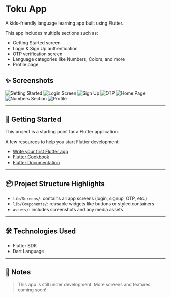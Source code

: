 # Toku App

A kids-friendly language learning app built using Flutter.

This app includes multiple sections such as:
- Getting Started screen
- Login & Sign Up authentication
- OTP verification screen
- Language categories like Numbers, Colors, and more
- Profile page

## ✨ Screenshots

![Getting Started](assets/Tuku_app_sceenshot/GettingStarted_screen.png)
![Login Screen](assets/Tuku_app_sceenshot/loginScreen.png)
![Sign Up](assets/Tuku_app_sceenshot/SinUpScreen.png)
![OTP](assets/Tuku_app_sceenshot/OTPScreen.png)
![Home Page](assets/Tuku_app_sceenshot/homePageScreen.png)
![Numbers Section](assets/Tuku_app_sceenshot/NumberSectionScreen.png)
![Profile](assets/Tuku_app_sceenshot/profileScreen.png)

---

## 🚀 Getting Started

This project is a starting point for a Flutter application.

A few resources to help you start Flutter development:
- [Write your first Flutter app](https://docs.flutter.dev/get-started/codelab)
- [Flutter Cookbook](https://docs.flutter.dev/cookbook)
- [Flutter Documentation](https://docs.flutter.dev/)

---

## 📦 Project Structure Highlights

- `lib/Screens/`: contains all app screens (login, signup, OTP, etc.)
- `lib/Components/`: reusable widgets like buttons or styled containers
- `assets/`: includes screenshots and any media assets

---

## 🛠️ Technologies Used

- Flutter SDK
- Dart Language


---

## 📌 Notes

> This app is still under development. More screens and features coming soon!


